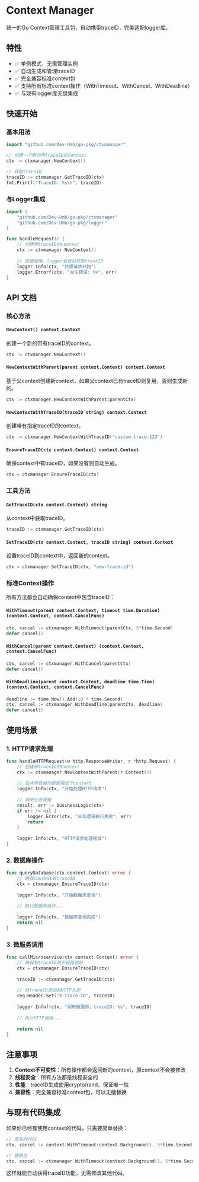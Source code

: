 # Context Manager

统一的Go Context管理工具包，自动携带traceID，完美适配logger库。

## 特性

- ✅ 单例模式，无需管理实例
- ✅ 自动生成和管理traceID
- ✅ 完全兼容标准context包
- ✅ 支持所有标准context操作（WithTimeout、WithCancel、WithDeadline）
- ✅ 与现有logger库无缝集成

## 快速开始

### 基本用法

```go
import "github.com/Dev-Umb/go-pkg/ctxmanager"

// 创建一个新的带traceID的context
ctx := ctxmanager.NewContext()

// 获取traceID
traceID := ctxmanager.GetTraceID(ctx)
fmt.Printf("TraceID: %s\n", traceID)
```

### 与Logger集成

```go
import (
    "github.com/Dev-Umb/go-pkg/ctxmanager"
    "github.com/Dev-Umb/go-pkg/logger"
)

func handleRequest() {
    // 创建带traceID的context
    ctx := ctxmanager.NewContext()
    
    // 直接使用，logger会自动获取traceID
    logger.Info(ctx, "处理请求开始")
    logger.Errorf(ctx, "发生错误: %v", err)
}
```

## API 文档

### 核心方法

#### `NewContext() context.Context`
创建一个新的带有traceID的context。

```go
ctx := ctxmanager.NewContext()
```

#### `NewContextWithParent(parent context.Context) context.Context`
基于父context创建新context，如果父context已有traceID则复用，否则生成新的。

```go
ctx := ctxmanager.NewContextWithParent(parentCtx)
```

#### `NewContextWithTraceID(traceID string) context.Context`
创建带有指定traceID的context。

```go
ctx := ctxmanager.NewContextWithTraceID("custom-trace-123")
```

#### `EnsureTraceID(ctx context.Context) context.Context`
确保context中有traceID，如果没有则自动生成。

```go
ctx = ctxmanager.EnsureTraceID(ctx)
```

### 工具方法

#### `GetTraceID(ctx context.Context) string`
从context中获取traceID。

```go
traceID := ctxmanager.GetTraceID(ctx)
```

#### `SetTraceID(ctx context.Context, traceID string) context.Context`
设置traceID到context中，返回新的context。

```go
ctx = ctxmanager.SetTraceID(ctx, "new-trace-id")
```

### 标准Context操作

所有方法都会自动确保context中包含traceID：

#### `WithTimeout(parent context.Context, timeout time.Duration) (context.Context, context.CancelFunc)`
```go
ctx, cancel := ctxmanager.WithTimeout(parentCtx, 5*time.Second)
defer cancel()
```

#### `WithCancel(parent context.Context) (context.Context, context.CancelFunc)`
```go
ctx, cancel := ctxmanager.WithCancel(parentCtx)
defer cancel()
```

#### `WithDeadline(parent context.Context, deadline time.Time) (context.Context, context.CancelFunc)`
```go
deadline := time.Now().Add(10 * time.Second)
ctx, cancel := ctxmanager.WithDeadline(parentCtx, deadline)
defer cancel()
```

## 使用场景

### 1. HTTP请求处理

```go
func handleHTTPRequest(w http.ResponseWriter, r *http.Request) {
    // 创建带traceID的context
    ctx := ctxmanager.NewContextWithParent(r.Context())
    
    // 后续所有操作都使用这个context
    logger.Info(ctx, "开始处理HTTP请求")
    
    // 调用业务逻辑
    result, err := businessLogic(ctx)
    if err != nil {
        logger.Error(ctx, "业务逻辑执行失败", err)
        return
    }
    
    logger.Info(ctx, "HTTP请求处理完成")
}
```

### 2. 数据库操作

```go
func queryDatabase(ctx context.Context) error {
    // 确保context有traceID
    ctx = ctxmanager.EnsureTraceID(ctx)
    
    logger.Info(ctx, "开始数据库查询")
    
    // 执行数据库操作...
    
    logger.Info(ctx, "数据库查询完成")
    return nil
}
```

### 3. 微服务调用

```go
func callMicroservice(ctx context.Context) error {
    // 确保有traceID用于链路追踪
    ctx = ctxmanager.EnsureTraceID(ctx)
    
    traceID := ctxmanager.GetTraceID(ctx)
    
    // 将traceID添加到HTTP头部
    req.Header.Set("X-Trace-ID", traceID)
    
    logger.Infof(ctx, "调用微服务，traceID: %s", traceID)
    
    // 执行HTTP调用...
    
    return nil
}
```

## 注意事项

1. **Context不可变性**：所有操作都会返回新的context，原context不会被修改
2. **线程安全**：所有方法都是线程安全的
3. **性能**：traceID生成使用crypto/rand，保证唯一性
4. **兼容性**：完全兼容标准context包，可以无缝替换

## 与现有代码集成

如果你已经有使用context的代码，只需要简单替换：

```go
// 原来的代码
ctx, cancel := context.WithTimeout(context.Background(), 5*time.Second)

// 替换为
ctx, cancel := ctxmanager.WithTimeout(context.Background(), 5*time.Second)
```

这样就能自动获得traceID功能，无需修改其他代码。 